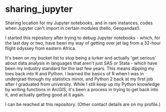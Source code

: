 # sharing_jupyter
Sharing location for my Jupyter notebooks, and in rare instances, codes when Jupyter can't import in certain modules (hello, Geopandas!).

I started this repository after trying to debug Jupyter notebooks - which, for the last day or two, have been my way of getting over jet lag from a 32-hour flight odyssey from eastern Africa.

It's been on my bucket list to stop being a lurker and actually 'get serious' about data analysis in languages that aren't just SAS or Stata - which have been my industry standard for the last few years. This means dipping my toes back into R and Python. I learned the basics of R when I was in undergrad through my statistics minor, and Python 2 back at my first job after I graduated from university. While I still keep up my Python knowledge by writing functions in ArcGIS, it's been a process in trying to get back into it, and actually getting good at it again.

I can be reached at this repository. (Other contact details are on my profile.)
